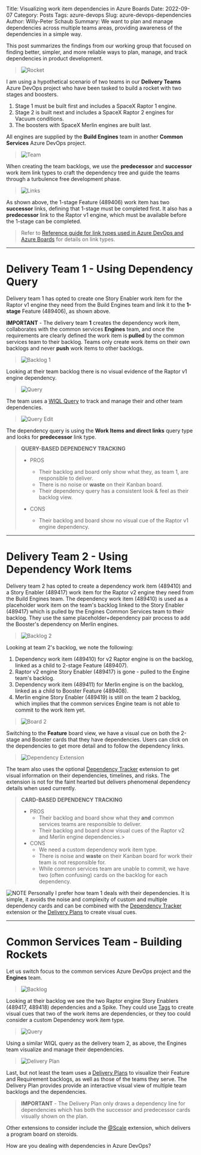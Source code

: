 Title: Visualizing work item dependencies in Azure Boards
Date: 2022-09-07
Category: Posts 
Tags: azure-devops
Slug: azure-devops-dependencies
Author: Willy-Peter Schaub
Summary: We want to plan and manage dependencies across multiple teams areas, providing awareness of the dependencies in a simple way. 

This post summarizes the findings from our working group that focused on finding better, simpler, and more reliable ways to plan, manage, and track dependencies in product development.

> ![Rocket](../images/azure-devops-dependencies-1.png) 

I am using a hypothetical scenario of two teams in our **Delivery Teams** Azure DevOps project who have been tasked to build a rocket with two stages and boosters. 

1. Stage 1 must be built first and includes a SpaceX Raptor 1 engine. 
2. Stage 2 is built next and includes a SpaceX Raptor 2 engines for Vacuum conditions. 
3. The boosters with SpaceX Merlin engines are built last. 

All engines are supplied by the **Build Engines** team in another **Common Services** Azure DevOps project.

> ![Team](../images/azure-devops-dependencies-2.png) 

When creating the team backlogs, we use the **predecessor** and **successor** work item link types to craft the dependency tree and guide the teams through a turbulence free development phase. 

> ![Links](../images/azure-devops-dependencies-11.png) 

As shown above, the 1-stage Feature (489406) work item has two **successor** links, defining that 1-stage must be completed first. It also has a **predecessor** link to the Raptor v1 engine, which must be available before the 1-stage can be completed.

> Refer to [Reference guide for link types used in Azure DevOps and Azure Boards](https://docs.microsoft.com/en-us/azure/devops/boards/queries/link-type-reference?view=azure-devops) for details on link types. 

---

# Delivery Team 1 - Using Dependency Query

Delivery team 1 has opted to create one Story Enabler work item for the Raptor v1 engine they need from the Build Engines team and link it to the **1-stage** Feature (489406), as shown above. 

**IMPORTANT** - The delivery team **1** creates the dependency work item, collaborates with the common services **Engines** team, and once the requirements are clearly defined the work item is **pulled** by the common services team to their backlog. Teams only create work items on their own backlogs and never **push** work items to other backlogs.

> ![Backlog 1](../images/azure-devops-dependencies-3.png) 

Looking at their team backlog there is no visual evidence of the Raptor v1 engine dependency.

> ![Query](../images/azure-devops-dependencies-4.png) 

The team uses a [WIQL Query](https://docs.microsoft.com/en-us/azure/devops/boards/queries/wiql-syntax?view=azure-devops) to track and manage their and other team dependencies.  

> ![Query Edit](../images/azure-devops-dependencies-5.png) 

The dependency query is using the **Work Items and direct links** query type and looks for **predecessor** link type.

>
> **QUERY-BASED DEPENDENCY TRACKING** 
> 
> - PROS
>   - Their backlog and board only show what they, as team 1, are responsible to deliver.
>   - There is no noise or **waste** on their Kanban board.
>   - Their dependency query has a consistent look & feel as their backlog view.
> 
> - CONS
>   - Their backlog and board show no visual cue of the Raptor v1 engine dependency. 
>

---

# Delivery Team 2 - Using Dependency Work Items

Delivery team 2 has opted to create a dependency work item (489410) and a Story Enabler (489417) work item for the Raptor v2 engine they need from the Build Engines team. The dependency work item (489410) is used as a placeholder work item on the team's backlog linked to the Story Enabler (489417) which is pulled by the Engines Common Services team to their backlog. They use the same placeholder+dependency pair process to add the Booster's dependency on Merlin engines.

> ![Backlog 2](../images/azure-devops-dependencies-6.png) 

Looking at team 2's backlog, we note the following:

1. Dependency work item (489410) for v2 Raptor engine is on the backlog, linked as a child to 2-stage Feature (489407).
2. Raptor v2 engine Story Enabler (489417) is gone - pulled to the Engine team's backlog.
3. Dependency work item (489411) for Merlin engine is on the backlog, linked as a child to Booster Feature (489408).
4. Merlin engine Story Enabler (489419) is still on the team 2 backlog, which implies that the common services Engine team is not able to commit to the work item yet.

> ![Board 2](../images/azure-devops-dependencies-7.png) 

Switching to the **Feature** board view, we have a visual cue on both the 2-stage and Booster cards that they have dependencies. Users can click on the dependencies to get more detail and to follow the dependency links.

> ![Dependency Extension](../images/azure-devops-dependencies-10.png) 

The team also uses the optional [Dependency Tracker](https://marketplace.visualstudio.com/items?itemName=ms-eswm.dependencytracker) extension to get visual information on their dependencies, timelines, and risks. The extension is not for the faint hearted but delivers phenomenal dependency details when used currently.

>
> **CARD-BASED DEPENDENCY TRACKING** 
> 
> - PROS
>   - Their backlog and board show what they **and** common services teams are responsible to deliver.
>   - Their backlog and board show visual cues of the Raptor v2 and Merlin engine dependencies.> 
> - CONS
>   - We need a custom dependency work item type.
>   - There is noise and **waste** on their Kanban board for work their team is not responsible for.
>   - While common services team are unable to commit, we have two (often confusing) cards on the backlog for each dependency.
>


![NOTE](../images/azure-devops-dependencies-13.png) Personally I prefer how team 1 deals with their dependencies. It is simple, it avoids the noise and complexity of custom and multiple dependency cards and can be combined with the [Dependency Tracker](https://marketplace.visualstudio.com/items?itemName=ms-eswm.dependencytracker) extension or the [Delivery Plans](https://docs.microsoft.com/en-us/azure/devops/boards/plans/add-edit-delivery-plan?view=azure-devops) to create visual cues.

---

# Common Services Team - Building Rockets

Let us switch focus to the common services Azure DevOps project and the **Engines** team.

> ![Backlog](../images/azure-devops-dependencies-12.png) 

Looking at their backlog we see the two Raptor engine Story Enablers (489417, 489418) dependencies and a Spike. They could use [Tags](https://docs.microsoft.com/en-us/azure/devops/boards/queries/add-tags-to-work-items?view=azure-devops) to create visual cues that two of the work items are dependencies, or they too could consider a custom Dependency work item type.

> ![Query](../images/azure-devops-dependencies-8.png) 

Using a similar WIQL query as the delivery team 2, as above, the Engines team visualize and manage their dependencies.

> ![Delivery Plan](../images/azure-devops-dependencies-9.png) 

Last, but not least the team uses a [Delivery Plans](https://docs.microsoft.com/en-us/azure/devops/boards/plans/add-edit-delivery-plan?view=azure-devops) to visualize their Feature and Requirement backlogs, as well as those of the teams they serve. The Delivery Plan provides provide an interactive visual view of multiple team backlogs and the dependencies.

>
> **IMPORTANT** - The Delivery Plan only draws a dependency line for dependencies which has both the successor and predecessor cards visually shown on the plan.
>

Other extensions to consider include the [@Scale](https://marketplace.visualstudio.com/items?itemName=solidify.solidify-scale) extension, which delivers a program board on steroids.

How are you dealing with dependencies in Azure DevOps? 

